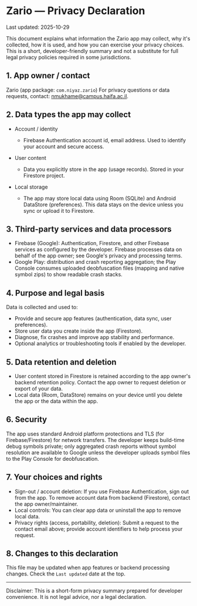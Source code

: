 # Zario — Privacy Declaration

Last updated: 2025-10-29

This document explains what information the Zario app may collect, why it's collected, how it is used, and how you can exercise your privacy choices. This is a short, developer-friendly summary and not a substitute for full legal privacy policies required in some jurisdictions.

## 1. App owner / contact

Zario (app package: `com.niyaz.zario`)
For privacy questions or data requests, contact: nmukhame@campus.haifa.ac.il.

## 2. Data types the app may collect

- Account / identity
  - Firebase Authentication account id, email address. Used to identify your account and secure access.

- User content
  - Data you explicitly store in the app (usage records). Stored in your Firestore project.

- Local storage
  - The app may store local data using Room (SQLite) and Android DataStore (preferences). This data stays on the device unless you sync or upload it to Firestore.

## 3. Third-party services and data processors

- Firebase (Google): Authentication, Firestore, and other Firebase services as configured by the developer. Firebase processes data on behalf of the app owner; see Google's privacy and processing terms.
- Google Play: distribution and crash reporting aggregation; the Play Console consumes uploaded deobfuscation files (mapping and native symbol zips) to show readable crash stacks.

## 4. Purpose and legal basis

Data is collected and used to:
- Provide and secure app features (authentication, data sync, user preferences).
- Store user data you create inside the app (Firestore).
- Diagnose, fix crashes and improve app stability and performance.
- Optional analytics or troubleshooting tools if enabled by the developer.

## 5. Data retention and deletion

- User content stored in Firestore is retained according to the app owner's backend retention policy. Contact the app owner to request deletion or export of your data.
- Local data (Room, DataStore) remains on your device until you delete the app or the data within the app.

## 6. Security

The app uses standard Android platform protections and TLS (for Firebase/Firestore) for network transfers. The developer keeps build-time debug symbols private; only aggregated crash reports without symbol resolution are available to Google unless the developer uploads symbol files to the Play Console for deobfuscation.

## 7. Your choices and rights

- Sign-out / account deletion: If you use Firebase Authentication, sign out from the app. To remove account data from backend (Firestore), contact the app owner/maintainer.
- Local controls: You can clear app data or uninstall the app to remove local data.
- Privacy rights (access, portability, deletion): Submit a request to the contact email above; provide account identifiers to help process your request.

## 8. Changes to this declaration

This file may be updated when app features or backend processing changes. Check the `Last updated` date at the top.

---
Disclaimer: This is a short-form privacy summary prepared for developer convenience. It is not legal advice, nor a legal declaration.